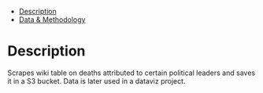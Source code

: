 * [Description](#description)
* [Data & Methodology](#data)


# Description

Scrapes wiki table on deaths attributed to certain political leaders and saves it in a S3 bucket. Data is later used in a dataviz project.
